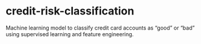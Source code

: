# credit-risk-classification
Machine learning model to classify credit card accounts as “good” or “bad” using supervised learning and feature engineering.
